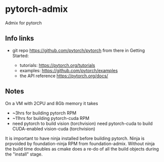 # pytorch-admix
Admix for pytorch 

## Info links

- git repo https://github.com/pytorch/pytorch
  from there in Getting Started:

  - tutorials: https://pytorch.org/tutorials
  - examples: https://github.com/pytorch/examples
  - the API reference https://pytorch.org/docs/

## Notes

On a VM with 2CPU and 8Gb memory it takes 
- ~3hrs for building pytorch RPM 
- ~11hrs for building pytorch-cuda RPM 
- need pytorch to build vision (torchvision)
  need pytorch-cuda to build CUDA-enabled vision-cuda (torchvision)

It is important to have ninja installed before building pytorch.
Ninja is prpvoided by foundation-ninja RPM from foundation-admix.
Without ninja the build time doubles as cmake does a re-do
of all the build objects during the "install" stage. 

